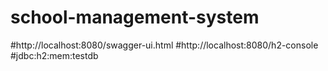 # school-management-system
#http://localhost:8080/swagger-ui.html
#http://localhost:8080/h2-console
#jdbc:h2:mem:testdb